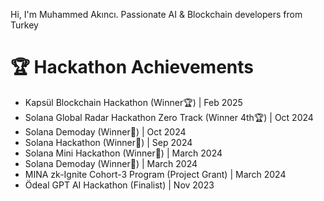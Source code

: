 Hi, I'm Muhammed Akıncı. Passionate AI & Blockchain developers from Turkey

# 🏆 Hackathon Achievements
- Kapsül Blockchain Hackathon (Winner🏆) | Feb 2025
- Solana Global Radar Hackathon Zero Track (Winner 4th🏆) | Oct 2024
- Solana Demoday (Winner🥉) | Oct 2024
- Solana Hackathon (Winner🥇) | Sep 2024
- Solana Mini Hackathon (Winner🥇) | March 2024
- Solana Demoday (Winner🥈) | March 2024
- MINA zk-Ignite Cohort-3 Program (Project Grant) | March 2024
- Ödeal GPT AI Hackathon (Finalist) | Nov 2023
